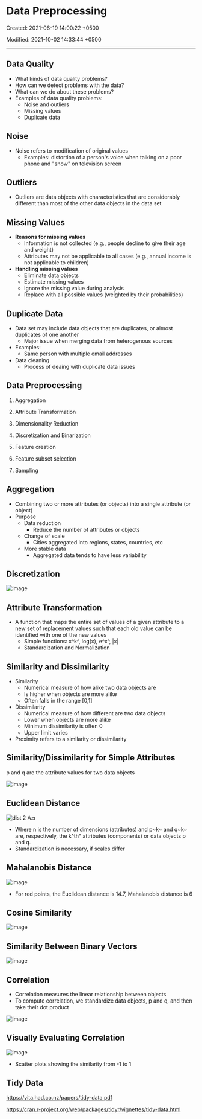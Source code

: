 # Data Preprocessing

Created: 2021-06-19 14:00:22 +0500

Modified: 2021-10-02 14:33:44 +0500

---

## Data Quality

- What kinds of data quality problems?
- How can we detect problems with the data?
- What can we do about these problems?
- Examples of data quality problems:
  - Noise and outliers
  - Missing values
  - Duplicate data

## Noise

- Noise refers to modification of original values
  - Examples: distortion of a person's voice when talking on a poor phone and "snow" on television screen

## Outliers

- Outliers are data objects with characteristics that are considerably different than most of the other data objects in the data set

## Missing Values

- **Reasons for missing values**
  - Information is not collected (e.g., people decline to give their age and weight)
  - Attributes may not be applicable to all cases (e.g., annual income is not applicable to children)
- **Handling missing values**
  - Eliminate data objects
  - Estimate missing values
  - Ignore the missing value during analysis
  - Replace with all possible values (weighted by their probabilities)

## Duplicate Data

- Data set may include data objects that are duplicates, or almost duplicates of one another
  - Major issue when merging data from heterogenous sources
- Examples:
  - Same person with multiple email addresses
- Data cleaning
  - Process of deaing with duplicate data issues

## Data Preprocessing

1. Aggregation

2. Attribute Transformation

3. Dimensionality Reduction

4. Discretization and Binarization

5. Feature creation

6. Feature subset selection

7. Sampling

## Aggregation

- Combining two or more attributes (or objects) into a single attribute (or object)
- Purpose
  - Data reduction
    - Reduce the number of attributes or objects
  - Change of scale
    - Cities aggregated into regions, states, countries, etc
  - More stable data
    - Aggregated data tends to have less variability

## Discretization

![image](media/Data-Preprocessing-image1.jpg)

## Attribute Transformation

- A function that maps the entire set of values of a given attribute to a new set of replacement values such that each old value can be identified with one of the new values
  - Simple functions: x^k^, log(x), e^x^, |x|
  - Standardization and Normalization

## Similarity and Dissimilarity

- Similarity
  - Numerical measure of how alike two data objects are
  - Is higher when objects are more alike
  - Often falls in the range [0,1]
- Dissimilarity
  - Numerical measure of how different are two data objects
  - Lower when objects are more alike
  - Minimum dissimilarity is often 0
  - Upper limit varies
- Proximity refers to a similarity or dissimilarity

## Similarity/Dissimilarity for Simple Attributes

p and q are the attribute values for two data objects

![image](media/Data-Preprocessing-image2.jpeg)

## Euclidean Distance

![dist 2 Azı ](media/Data-Preprocessing-image3.jpg)

- Where n is the number of dimensions (attributes) and p~k~ and q~k~ are, respectively, the k^th^ attributes (components) or data objects p and q.
- Standardization is necessary, if scales differ

## Mahalanobis Distance

![image](media/Data-Preprocessing-image4.jpeg)

- For red points, the Euclidean distance is 14.7, Mahalanobis distance is 6

## Cosine Similarity

![image](media/Data-Preprocessing-image5.jpg)

## Similarity Between Binary Vectors

![image](media/Data-Preprocessing-image6.jpg)

## Correlation

- Correlation measures the linear relationship between objects
- To compute correlation, we standardize data objects, p and q, and then take their dot product

![image](media/Data-Preprocessing-image7.jpg)

## Visually Evaluating Correlation

![image](media/Data-Preprocessing-image8.jpg)

- Scatter plots showing the similarity from -1 to 1

## Tidy Data

<https://vita.had.co.nz/papers/tidy-data.pdf>

<https://cran.r-project.org/web/packages/tidyr/vignettes/tidy-data.html>

